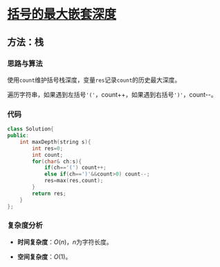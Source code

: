 # [括号的最大嵌套深度](https://leetcode-cn.com/problems/maximum-nesting-depth-of-the-parentheses/)

## 方法：栈

### 思路与算法

使用``count``维护括号栈深度，变量``res``记录``count``的历史最大深度。

遍历字符串，如果遇到左括号``'('``，count++，如果遇到右括号``')'``，count--。

### 代码

```c++
class Solution{
public:
    int maxDepth(string s){
        int res=0;
        int count;
        for(char& ch:s){
            if(ch=='(') count++;
            else if(ch==')'&&count>0) count--;
            res=max(res,count);
        }
        return res;
    }       
};
```

### 复杂度分析

- **时间复杂度**：$O(n)$，$n$为字符长度。

- **空间复杂度**：$O(1)$。

